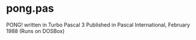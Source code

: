 # pong.pas

PONG! written in Turbo Pascal 3
Published in Pascal International, February 1988
(Runs on DOSBox)
